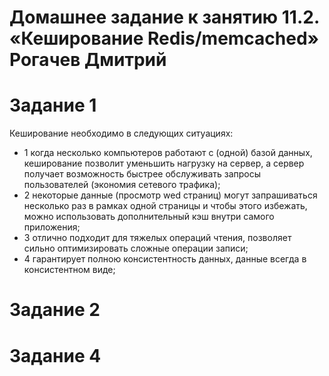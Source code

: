 # Домашнее задание к занятию 11.2. «Кеширование Redis/memcached» Рогачев Дмитрий


# Задание 1

Кеширование необходимо в следующих ситуациях:
* 1  когда несколько компьютеров работают с  (одной) базой данных, кеширование позволит уменьшить нагрузку на сервер, а сервер получает возможность  быстрее обслуживать запросы пользователей (экономия сетевого трафика);
* 2 некоторые данные (просмотр wed страниц) могут запрашиваться несколько раз в рамках одной страницы и чтобы этого избежать, можно использовать дополнительный кэш внутри самого приложения;
* 3 отлично подходит для тяжелых операций чтения, позволяет сильно оптимизировать сложные операции записи;
* 4 гарантирует полною консистентность данных, данные всегда в консистентном виде;


# Задание 2




# Задание 4
